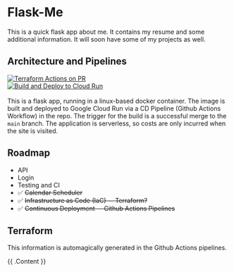 # Flask-Me
This is a quick flask app about me. It contains my resume and some additional information. It will soon have some of my projects as well.

## Architecture and Pipelines
[![Terraform Actions on PR](https://github.com/Jdmorrisett/flask-me/actions/workflows/pr-open.yml/badge.svg?branch=main)](https://github.com/Jdmorrisett/flask-me/actions/workflows/pr-open.yml)  \
[![Build and Deploy to Cloud Run](https://github.com/Jdmorrisett/flask-me/actions/workflows/deploy-to-gcp-run.yml/badge.svg?branch=main)](https://github.com/Jdmorrisett/flask-me/actions/workflows/deploy-to-gcp-run.yml)  \
  \
This is a flask app, running in a linux-based docker container. The image is built and deployed to Google Cloud Run via a CD Pipeline (Github Actions Workflow) in the repo. The trigger for the build is a successful merge to the `main` branch. The application is serverless, so costs are only incurred when the site is visited.

## Roadmap
* API
* Login
* Testing and CI
* ✅ ~~Calendar Scheduler~~
* ✅ ~~Infrastructure as Code (IaC) -- Terraform?~~ 
* ✅ ~~Continuous Deployment -- Github Actions Pipelines~~


## Terraform
This information is automagically generated in the Github Actions pipelines.

<!-- BEGIN_TF_DOCS -->
{{ .Content }}
<!-- END_TF_DOCS -->